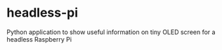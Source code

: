 # headless-pi
Python application to show useful information on tiny OLED screen for a headless Raspberry Pi
